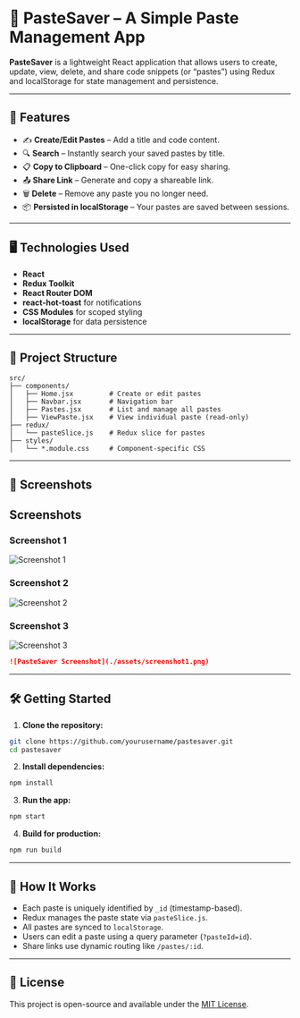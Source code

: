 
# 📝 PasteSaver – A Simple Paste Management App

**PasteSaver** is a lightweight React application that allows users to create, update, view, delete, and share code snippets (or “pastes”) using Redux and localStorage for state management and persistence.

---

## 🚀 Features

- ✍️ **Create/Edit Pastes** – Add a title and code content.
- 🔍 **Search** – Instantly search your saved pastes by title.
- 📋 **Copy to Clipboard** – One-click copy for easy sharing.
- 📤 **Share Link** – Generate and copy a shareable link.
- 🗑️ **Delete** – Remove any paste you no longer need.
- 📦 **Persisted in localStorage** – Your pastes are saved between sessions.

---

## 🖥️ Technologies Used

- **React**
- **Redux Toolkit**
- **React Router DOM**
- **react-hot-toast** for notifications
- **CSS Modules** for scoped styling
- **localStorage** for data persistence

---

## 📁 Project Structure

```
src/
├── components/
│   ├── Home.jsx         # Create or edit pastes
│   ├── Navbar.jsx       # Navigation bar
│   ├── Pastes.jsx       # List and manage all pastes
│   ├── ViewPaste.jsx    # View individual paste (read-only)
├── redux/
│   └── pasteSlice.js    # Redux slice for pastes
├── styles/
│   └── *.module.css     # Component-specific CSS
```

---

## 📸 Screenshots

## Screenshots

### Screenshot 1
![Screenshot 1](public/images/Screenshot1.png)

### Screenshot 2
![Screenshot 2](public/images/Screenshot2.png)

### Screenshot 3
![Screenshot 3](public/images/Screenshot3.png)

```md
![PasteSaver Screenshot](./assets/screenshot1.png)
```

---

## 🛠️ Getting Started

1. **Clone the repository:**

```bash
git clone https://github.com/yourusername/pastesaver.git
cd pastesaver
```

2. **Install dependencies:**

```bash
npm install
```

3. **Run the app:**

```bash
npm start
```

4. **Build for production:**

```bash
npm run build
```

---

## 🧠 How It Works

- Each paste is uniquely identified by `_id` (timestamp-based).
- Redux manages the paste state via `pasteSlice.js`.
- All pastes are synced to `localStorage`.
- Users can edit a paste using a query parameter (`?pasteId=id`).
- Share links use dynamic routing like `/pastes/:id`.

---

## 📄 License

This project is open-source and available under the [MIT License](LICENSE).
